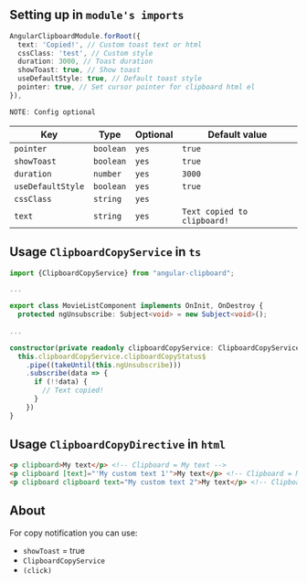 ## Setting up in `module's imports`
```ts
AngularClipboardModule.forRoot({
  text: 'Copied!', // Custom toast text or html
  cssClass: 'test', // Custom style
  duration: 3000, // Toast duration
  showToast: true, // Show toast
  useDefaultStyle: true, // Default toast style
  pointer: true, // Set cursor pointer for clipboard html el
}),
```

```ts
NOTE: Config optional
```

| Key               | Type       | Optional  | Default value               |
|-------------------|------------|-----------|-----------------------------|
| `pointer`         | `boolean`  | `yes`     | `true`                      |
| `showToast`       | `boolean`  | `yes`     | `true`                      |
| `duration`        | `number`   | `yes`     | `3000`                      |
| `useDefaultStyle` | `boolean`  | `yes`     | `true`                      |
| `cssClass`        | `string`   | `yes`     | ` `                         |
| `text`            | `string`   | `yes`     | `Text copied to clipboard!` |

## Usage `ClipboardCopyService` in `ts`
```ts
import {ClipboardCopyService} from "angular-clipboard";

...

export class MovieListComponent implements OnInit, OnDestroy {
  protected ngUnsubscribe: Subject<void> = new Subject<void>();
  
... 

constructor(private readonly clipboardCopyService: ClipboardCopyService) {
  this.clipboardCopyService.clipboardCopyStatus$
    .pipe((takeUntil(this.ngUnsubscribe)))
    .subscribe(data => {
      if (!!data) {
        // Text copied!
      }
    })
}
```

## Usage `ClipboardCopyDirective` in `html`
```html
<p clipboard>My text</p> <!-- Clipboard = My text -->
<p clipboard [text]="'My custom text 1'">My text</p> <!-- Clipboard = My custom text 1 -->
<p clipboard clipboard text="My custom text 2">My text</p> <!-- Clipboard = My custom text 2 -->
```

## About

For copy notification you can use:
- `showToast` = true
- `ClipboardCopyService`
- `(click)`

